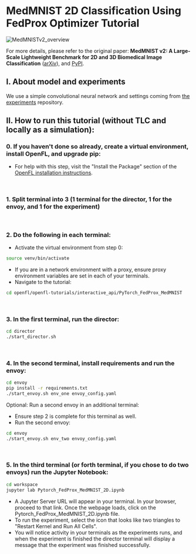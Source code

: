 # MedMNIST 2D Classification Using FedProx Optimizer Tutorial

![MedMNISTv2_overview](https://raw.githubusercontent.com/MedMNIST/MedMNIST/main/assets/medmnistv2.jpg)

For more details, please refer to the original paper:
**MedMNIST v2: A Large-Scale Lightweight Benchmark for 2D and 3D Biomedical Image Classification** ([arXiv](https://arxiv.org/abs/2110.14795)), and [PyPI](https://pypi.org/project/medmnist/).


## I. About model and experiments

We use a simple convolutional neural network and settings coming from [the experiments](https://github.com/MedMNIST/experiments) repository.
<br/>

## II. How to run this tutorial (without TLC and locally as a simulation):
### 0. If you haven't done so already, create a virtual environment, install OpenFL, and upgrade pip:
  - For help with this step, visit the "Install the Package" section of the [OpenFL installation instructions](https://openfl.readthedocs.io/en/latest/install.html#install-the-package).
<br/>

### 1. Split terminal into 3 (1 terminal for the director, 1 for the envoy, and 1 for the experiment)
<br/>

### 2. Do the following in each terminal:
   - Activate the virtual environment from step 0:

   ```sh
   source venv/bin/activate
   ```
   - If you are in a network environment with a proxy, ensure proxy environment variables are set in each of your terminals.
   - Navigate to the tutorial:

   ```sh
   cd openfl/openfl-tutorials/interactive_api/PyTorch_FedProx_MedMNIST
   ```
<br/>

### 3. In the first terminal, run the director:

```sh
cd director
./start_director.sh
```
<br/>

### 4. In the second terminal, install requirements and run the envoy:

```sh
cd envoy
pip install -r requirements.txt
./start_envoy.sh env_one envoy_config.yaml
```

Optional: Run a second envoy in an additional terminal:
  - Ensure step 2 is complete for this terminal as well.
  - Run the second envoy:
```sh
cd envoy
./start_envoy.sh env_two envoy_config.yaml
```
<br/>

### 5. In the third terminal (or forth terminal, if you chose to do two envoys) run the Jupyter Notebook:

```sh
cd workspace
jupyter lab Pytorch_FedProx_MedMNIST_2D.ipynb
```
- A Jupyter Server URL will appear in your terminal. In your browser, proceed to that link. Once the webpage loads, click on the Pytorch_FedProx_MedMNIST_2D.ipynb file.
- To run the experiment, select the icon that looks like two triangles to "Restart Kernel and Run All Cells".
- You will notice activity in your terminals as the experiments runs, and when the experiment is finished the director terminal will display a message that the experiment was finished successfully.
